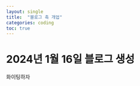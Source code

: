 ```yaml
---
layout: single
title:  "블로그 축 개업"
categories: coding
toc: true
---
```


# 2024년 1월 16일 블로그 생성
화이팅하자
